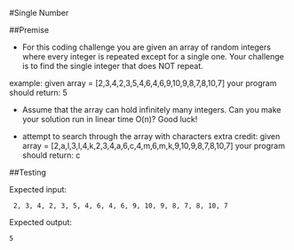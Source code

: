 #Single Number

##Premise

-	For this coding challenge you are given an array of random integers where every integer is repeated except for a single one. Your challenge is to find the single integer that does NOT repeat.

example: given array = [2,3,4,2,3,5,4,6,4,6,9,10,9,8,7,8,10,7] your program should return: 5

-	Assume that the array can hold infinitely many integers. Can you make your solution run in linear time O(n)? Good luck!

- attempt to search through the array with characters
extra credit: given array = [2,a,l,3,l,4,k,2,3,4,a,6,c,4,m,6,m,k,9,10,9,8,7,8,10,7] your program should return: c

##Testing

Expected input:

     2, 3, 4, 2, 3, 5, 4, 6, 4, 6, 9, 10, 9, 8, 7, 8, 10, 7 

Expected output:

    5



